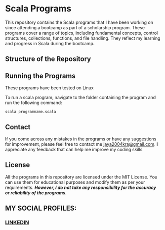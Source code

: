 # Scala Programs
This repository contains the Scala programs that I have been working on since attending a bootcamp as part of a scholarship program. These programs cover a range of topics, including fundamental concepts, control structures, collections, functions, and file handling. They reflect my learning and progress in Scala during the bootcamp.

## Structure of the Repository

## Running the Programs
These programs have been tested on Linux

To run a scala program, navigate to the folder containing the program and run the following command:
```
scala programname.scala
```
## Contact
If you come across any mistakes in the programs or have any suggestions for improvement, please feel free to contact me <jaya2004kra@gmail.com>. I appreciate any feedback that can help me improve my coding skills

## License
All the programs in this repository are licensed under the MIT License. You can use them for educational purposes and modify them as per your requirements. ***However, I do not take any responsibility for the accuracy or reliability of the programs.***

## MY SOCIAL PROFILES:
### [LINKEDIN](https://www.linkedin.com/in/jayashrek/)
